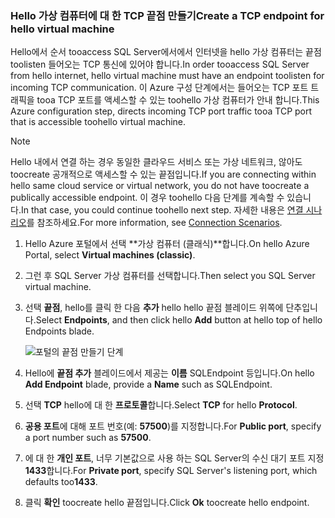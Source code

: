 ### <a name="create-a-tcp-endpoint-for-hello-virtual-machine"></a><span data-ttu-id="b7255-101">Hello 가상 컴퓨터에 대 한 TCP 끝점 만들기</span><span class="sxs-lookup"><span data-stu-id="b7255-101">Create a TCP endpoint for hello virtual machine</span></span>
<span data-ttu-id="b7255-102">Hello에서 순서 tooaccess SQL Server에서에서 인터넷을 hello 가상 컴퓨터는 끝점 toolisten 들어오는 TCP 통신에 있어야 합니다.</span><span class="sxs-lookup"><span data-stu-id="b7255-102">In order tooaccess SQL Server from hello internet, hello virtual machine must have an endpoint toolisten for incoming TCP communication.</span></span> <span data-ttu-id="b7255-103">이 Azure 구성 단계에서는 들어오는 TCP 포트 트래픽을 tooa TCP 포트를 액세스할 수 있는 toohello 가상 컴퓨터가 안내 합니다.</span><span class="sxs-lookup"><span data-stu-id="b7255-103">This Azure configuration step, directs incoming TCP port traffic tooa TCP port that is accessible toohello virtual machine.</span></span>

> [!NOTE]
> <span data-ttu-id="b7255-104">Hello 내에서 연결 하는 경우 동일한 클라우드 서비스 또는 가상 네트워크, 않아도 toocreate 공개적으로 액세스할 수 있는 끝점입니다.</span><span class="sxs-lookup"><span data-stu-id="b7255-104">If you are connecting within hello same cloud service or virtual network, you do not have toocreate a publically accessible endpoint.</span></span> <span data-ttu-id="b7255-105">이 경우 toohello 다음 단계를 계속할 수 있습니다.</span><span class="sxs-lookup"><span data-stu-id="b7255-105">In that case, you could continue toohello next step.</span></span> <span data-ttu-id="b7255-106">자세한 내용은 [연결 시나리오](../articles/virtual-machines/windows/sqlclassic/virtual-machines-windows-classic-sql-connect.md#connection-scenarios)를 참조하세요.</span><span class="sxs-lookup"><span data-stu-id="b7255-106">For more information, see [Connection Scenarios](../articles/virtual-machines/windows/sqlclassic/virtual-machines-windows-classic-sql-connect.md#connection-scenarios).</span></span>
> 
> 

1. <span data-ttu-id="b7255-107">Hello Azure 포털에서 선택 **가상 컴퓨터 (클래식)**합니다.</span><span class="sxs-lookup"><span data-stu-id="b7255-107">On hello Azure Portal, select **Virtual machines (classic)**.</span></span>
2. <span data-ttu-id="b7255-108">그런 후 SQL Server 가상 컴퓨터를 선택합니다.</span><span class="sxs-lookup"><span data-stu-id="b7255-108">Then select you SQL Server virtual machine.</span></span>
3. <span data-ttu-id="b7255-109">선택 **끝점**, hello를 클릭 한 다음 **추가** hello hello 끝점 블레이드 위쪽에 단추입니다.</span><span class="sxs-lookup"><span data-stu-id="b7255-109">Select **Endpoints**, and then click hello **Add** button at hello top of hello Endpoints blade.</span></span>
   
    ![포털의 끝점 만들기 단계](./media/virtual-machines-sql-server-connection-steps/portal-endpoint-creation.png)
4. <span data-ttu-id="b7255-111">Hello에 **끝점 추가** 블레이드에서 제공는 **이름** SQLEndpoint 등입니다.</span><span class="sxs-lookup"><span data-stu-id="b7255-111">On hello **Add Endpoint** blade, provide a **Name** such as SQLEndpoint.</span></span>
5. <span data-ttu-id="b7255-112">선택 **TCP** hello에 대 한 **프로토콜**합니다.</span><span class="sxs-lookup"><span data-stu-id="b7255-112">Select **TCP** for hello **Protocol**.</span></span>
6. <span data-ttu-id="b7255-113">**공용 포트**에 대해 포트 번호(예: **57500**)를 지정합니다.</span><span class="sxs-lookup"><span data-stu-id="b7255-113">For **Public port**, specify a port number such as **57500**.</span></span>
7. <span data-ttu-id="b7255-114">에 대 한 **개인 포트**, 너무 기본값으로 사용 하는 SQL Server의 수신 대기 포트 지정**1433**합니다.</span><span class="sxs-lookup"><span data-stu-id="b7255-114">For **Private port**, specify SQL Server's listening port, which defaults too**1433**.</span></span>
8. <span data-ttu-id="b7255-115">클릭 **확인** toocreate hello 끝점입니다.</span><span class="sxs-lookup"><span data-stu-id="b7255-115">Click **Ok** toocreate hello endpoint.</span></span>

